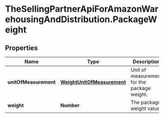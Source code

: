 # TheSellingPartnerApiForAmazonWarehousingAndDistribution.PackageWeight

## Properties
Name | Type | Description | Notes
------------ | ------------- | ------------- | -------------
**unitOfMeasurement** | [**WeightUnitOfMeasurement**](WeightUnitOfMeasurement.md) | Unit of measurement for the package weight. | 
**weight** | **Number** | The package weight value. | 


